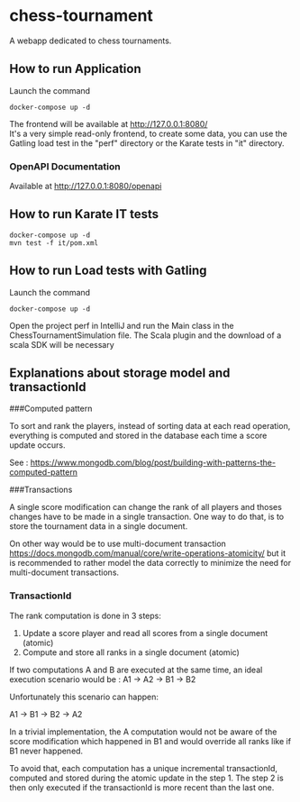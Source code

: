 # chess-tournament
A webapp dedicated to chess tournaments.

## How to run Application

Launch the command

    docker-compose up -d
    
The frontend will be available at http://127.0.0.1:8080/    
It's a very simple read-only frontend, to create some data, you can use the Gatling load test in the "perf" directory or the Karate tests in "it" directory. 


### OpenAPI Documentation

Available at http://127.0.0.1:8080/openapi

## How to run Karate IT tests

    docker-compose up -d
    mvn test -f it/pom.xml

## How to run Load tests with Gatling 

Launch the command

    docker-compose up -d
    
Open the project perf in IntelliJ and run the Main class in the ChessTournamentSimulation file. The Scala plugin and the download of a scala SDK will be necessary


## Explanations about storage model and transactionId

###Computed pattern

To sort and rank the players, instead of sorting data at each read operation, everything is computed and stored in the database each time a score update occurs.

See : https://www.mongodb.com/blog/post/building-with-patterns-the-computed-pattern

###Transactions

A single score modification can change the rank of all players and thoses changes have to be made in a single transaction. One way to do that, is to store the tournament data in a single document. 

On other way would be to use multi-document transaction
https://docs.mongodb.com/manual/core/write-operations-atomicity/ but it is recommended to rather model the data correctly to minimize the need for multi-document transactions.

### TransactionId

The rank computation is done in 3 steps:
1. Update a score player and read all scores from a single document (atomic)
2. Compute and store all ranks in a single document (atomic)

If two computations A and B are executed at the same time, an ideal execution scenario would be : A1 -> A2 -> B1 -> B2

Unfortunately this scenario can happen:

A1 -> B1 -> B2 -> A2

In a trivial implementation, the A computation would not be aware of the score modification which happened in B1 and would override all ranks like if B1 never happened.

To avoid that, each computation has a unique incremental transactionId, computed and stored during the atomic update in the step 1. The step 2 is then only executed if the transactionId is more recent than the last one.
